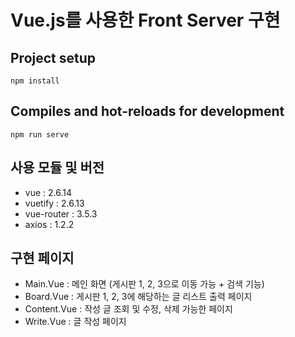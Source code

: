 # Vue.js를 사용한 Front Server 구현

## Project setup
```
npm install
```

## Compiles and hot-reloads for development
```
npm run serve
```

## 사용 모듈 및 버전

- vue : 2.6.14
- vuetify : 2.6.13
- vue-router : 3.5.3
- axios : 1.2.2

## 구현 페이지

- Main.Vue : 메인 화면 (게시판 1, 2, 3으로 이동 가능 + 검색 기능)
- Board.Vue : 게시판 1, 2, 3에 해당하는 글 리스트 출력 페이지
- Content.Vue : 작성 글 조회 및 수정, 삭제 가능한 페이지
- Write.Vue : 글 작성 페이지